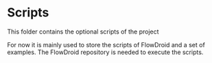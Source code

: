 # Scripts

This folder contains the optional scripts of the project

For now it is mainly used to store the scripts of FlowDroid and a set of examples.
The FlowDroid repository is needed to execute the scripts.
